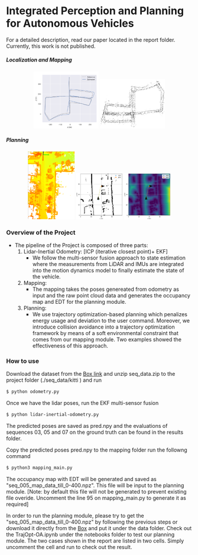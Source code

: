 # Integrated Perception and Planning for Autonomous Vehicles

For a detailed description, read our paper located in the report folder. Currently, this work is not published.

##### Localization and Mapping
<p align='center'>
<img width="35%" src="/results/sequence05.png"/>
<img width="35%" src="/results/map_seq_05.png"/>
</p>

##### Planning
<p align='center'>
<img width="25%" src="/results/map_seq_05_zoom_3d.png"/>
<img width="25%" src="/results/case2_cc.png"/>
<img width="25%" src="/results/case2_edt.png"/>
</p>




### Overview of the Project
- The pipeline of the Project is composed of three parts:
    1. Lidar-Inertial Odometry: [ICP (iterative closest point)+ EKF]
        - We follow the multi-sensor fusion approach to state estimation where the measurements from LiDAR and IMUs are integrated into the motion dynamics model to finally estimate the state of the vehicle. 
    2. Mapping: 
       -  The mapping takes the poses genereated from odometry as input and the raw point cloud data and generates the occupancy map and EDT for the planning module.
    3. Planning: 
       - We use trajectory optimization-based planning which penalizes energy usage and deviation to the user command. Moreover, we introduce collision avoidance into a trajectory optimization framework by means of a soft environmental constraint that comes from our mapping module. Two examples showed the effectiveness of this approach.

### How to use
Download the dataset from the [Box link](https://uofi.box.com/s/dhpv6liaab40irh6tv5386a9plpuxgcx) and unzip seq_data.zip to the project folder (./seq_data/kitti ) and run 
```sh
$ python odometry.py
```
Once we have the lidar poses, run the EKF multi-sensor fusion
```sh
$ python lidar-inertial-odometry.py
```
The predicted poses are saved as pred.npy and the evaluations of sequences 03, 05 and 07 on the ground truth can be found in the results folder. 

Copy the predicted poses pred.npy to the mapping folder run the followng command
```sh
$ python3 mapping_main.py
```
The occupancy map with EDT will be generated and saved as "seq_005_map_data_till_0-400.npz". This file will be input to the planning module. [Note: by default this file will not be generated to prevent existing file overide. Uncomment the line 95 on mapping_main.py to generate it as required]  

In order to run the planning module, please try to get the "seq_005_map_data_till_0-400.npz" by following the previous steps or download it directly from the [Box](https://tinyurl.com/yc7dyav7) and put it under the data folder. Check out the TrajOpt-OA.ipynb under the notebooks folder to test our planning module. The two cases shown in the report are listed in two cells. Simply uncomment the cell and run to check out the result.
